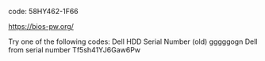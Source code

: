 code: 58HY462-1F66

https://bios-pw.org/

Try one of the following codes:
Dell HDD Serial Number (old)	gggggogn
Dell from serial number	Tf5sh41YJ6Gaw6Pw
